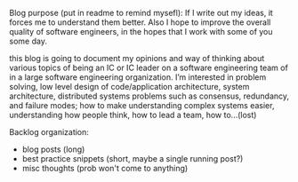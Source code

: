 Blog purpose (put in readme to remind mysefl): If I write out my ideas, it forces me to understand them better. Also I hope to improve the overall quality of software engineers, in the hopes that I work with some of you some day.


this blog is going to document my opinions and way of thinking about
various topics of being an IC or IC leader on a software engineering
team of in a large software engineering organization. I’m interested
in problem solving, low level design of code/application architecture,
system architecture, distributed systems problems such as consensus,
redundancy, and failure modes; how to make understanding complex
systems easier, understanding how people think, how to lead a team,
how to...(lost)

Backlog organization:
* blog posts (long)
* best practice snippets (short, maybe a single running post?)
* misc thoughts (prob won't come to anything)
